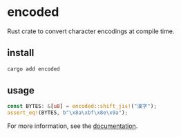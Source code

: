 # encoded

Rust crate to convert character encodings at compile time.

## install

```sh
cargo add encoded
```

## usage

```rs
const BYTES: &[u8] = encoded::shift_jis!("漢字");
assert_eq!(BYTES, b"\x8a\xbf\x8e\x9a");
```

For more information, see the [documentation](https://docs.rs/encoded/).
